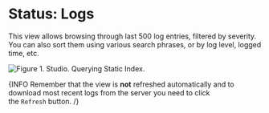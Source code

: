 # Status: Logs

This view allows browsing through last 500 log entries, filtered by severity. You can also sort them using various search phrases, or by log level, logged time, etc.

![Figure 1. Studio. Querying Static Index.](images/status_logs-1.png)

{INFO Remember that the view is **not** refreshed automatically and to download most recent logs from the server you need to click the `Refresh` button. /}